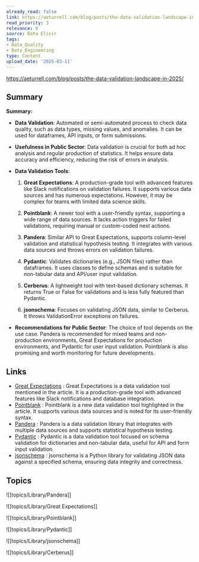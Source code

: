 ```yaml
---
already_read: false
link: https://aeturrell.com/blog/posts/the-data-validation-landscape-in-2025/
read_priority: 3
relevance: 0
source: Data Elixir
tags:
- Data_Quality
- Data_Engineering
type: Content
upload_date: '2025-03-11'
---
```


https://aeturrell.com/blog/posts/the-data-validation-landscape-in-2025/
## Summary

**Summary:**

- **Data Validation**: Automated or semi-automated process to check data quality, such as data types, missing values, and anomalies. It can be used for dataframes, API inputs, or form submissions.

- **Usefulness in Public Sector**: Data validation is crucial for both ad hoc analysis and regular production of statistics. It helps ensure data accuracy and efficiency, reducing the risk of errors in analysis.

- **Data Validation Tools**:

  1. **Great Expectations**: A production-grade tool with advanced features like Slack notifications on validation failures. It supports various data sources and has numerous expectations. However, it may be complex for teams with limited data science skills.

  2. **Pointblank**: A newer tool with a user-friendly syntax, supporting a wide range of data sources. It lacks action triggers for failed validations, requiring manual or custom-coded next actions.

  3. **Pandera**: Similar API to Great Expectations, supports column-level validation and statistical hypothesis testing. It integrates with various data sources and throws errors on validation failures.

  4. **Pydantic**: Validates dictionaries (e.g., JSON files) rather than dataframes. It uses classes to define schemas and is suitable for non-tabular data and API/user input validation.

  5. **Cerberus**: A lightweight tool with text-based dictionary schemas. It returns True or False for validations and is less fully featured than Pydantic.

  6. **jsonschema**: Focuses on validating JSON data, similar to Cerberus. It throws ValidationError exceptions on failures.

- **Recommendations for Public Sector**: The choice of tool depends on the use case. Pandera is recommended for mixed teams and non-production environments, Great Expectations for production environments, and Pydantic for user input validation. Pointblank is also promising and worth monitoring for future developments.
## Links

- [Great Expectations](https://greatexpectations.io/) : Great Expectations is a data validation tool mentioned in the article. It is a production-grade tool with advanced features like Slack notifications and database integration.
- [Pointblank](https://posit-dev.github.io/pointblank/) : Pointblank is a new data validation tool highlighted in the article. It supports various data sources and is noted for its user-friendly syntax.
- [Pandera](https://pandera.readthedocs.io/) : Pandera is a data validation library that integrates with multiple data sources and supports statistical hypothesis testing.
- [Pydantic](https://docs.pydantic.dev/) : Pydantic is a data validation tool focused on schema validation for dictionaries and non-tabular data, useful for API and form input validation.
- [jsonschema](https://github.com/python-jsonschema/jsonschema) : jsonschema is a Python library for validating JSON data against a specified schema, ensuring data integrity and correctness.

## Topics

![[topics/Library/Pandera]]

![[topics/Library/Great Expectations]]

![[topics/Library/Pointblank]]

![[topics/Library/Pydantic]]

![[topics/Library/jsonschema]]

![[topics/Library/Cerberus]]
